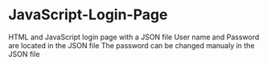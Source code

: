 # JavaScript-Login-Page
HTML and JavaScript login page with a JSON file 
User name and Password are located in the JSON file
The password can be changed manualy in the JSON file